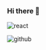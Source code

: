 ### Hi there 👋

![react](https://img.shields.io/badge/GitHgdub-000000?style=for-the-badge&logo=#61DAFB&logoColor=red)

![github](https://img.shields.io/badge/GitHub-000000?style=for-the-badge&logo=GitHub&logoColor=white)

<!--
**zenya385/zenya385** is a ✨ _special_ ✨ repository because its `README.md` (this file) appears on your GitHub profile.



Here are some ideas to get you started:

- 🔭 I’m currently working on ...
- 🌱 I’m currently learning ...
- 👯 I’m looking to collaborate on ...
- 🤔 I’m looking for help with ...
- 💬 Ask me about ...
- 📫 How to reach me: ...
- 😄 Pronouns: ...
- ⚡ Fun fact: ...
-->
